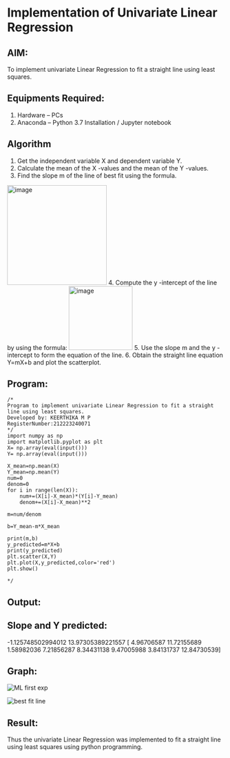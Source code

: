 # Implementation of Univariate Linear Regression
## AIM:
To implement univariate Linear Regression to fit a straight line using least squares.

## Equipments Required:
1. Hardware – PCs
2. Anaconda – Python 3.7 Installation / Jupyter notebook

## Algorithm
1. Get the independent variable X and dependent variable Y.
2. Calculate the mean of the X -values and the mean of the Y -values.
3. Find the slope m of the line of best fit using the formula. 
<img width="231" alt="image" src="https://user-images.githubusercontent.com/93026020/192078527-b3b5ee3e-992f-46c4-865b-3b7ce4ac54ad.png">
4. Compute the y -intercept of the line by using the formula:
<img width="148" alt="image" src="https://user-images.githubusercontent.com/93026020/192078545-79d70b90-7e9d-4b85-9f8b-9d7548a4c5a4.png">
5. Use the slope m and the y -intercept to form the equation of the line.
6. Obtain the straight line equation Y=mX+b and plot the scatterplot.

## Program:
```
/*
Program to implement univariate Linear Regression to fit a straight line using least squares.
Developed by: KEERTHIKA M P
RegisterNumber:212223240071
*/
import numpy as np
import matplotlib.pyplot as plt 
X= np.array(eval(input()))
Y= np.array(eval(input()))

X_mean=np.mean(X)
Y_mean=np.mean(Y)
num=0
denom=0
for i in range(len(X)):
    num+=(X[i]-X_mean)*(Y[i]-Y_mean)
    denom+=(X[i]-X_mean)**2
    
m=num/denom

b=Y_mean-m*X_mean

print(m,b)
y_predicted=m*X+b
print(y_predicted)
plt.scatter(X,Y)
plt.plot(X,y_predicted,color='red')
plt.show()

*/
```

## Output:
## Slope and Y predicted:
-1.125748502994012 13.97305389221557
[ 4.96706587 11.72155689  1.58982036  7.21856287  8.34431138  9.47005988
  3.84131737 12.84730539]
## Graph:
![ML first exp](https://github.com/user-attachments/assets/2dad3cd6-985f-406f-b7e1-a1018219cfc7)

![best fit line](sam.png)


## Result:
Thus the univariate Linear Regression was implemented to fit a straight line using least squares using python programming.
